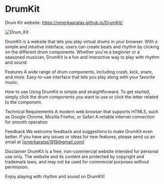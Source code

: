 # DrumKit
Drum Kit website: https://omerkaaratas.github.io/DrumKit/

![Drum_Kit](https://user-images.githubusercontent.com/118741717/217783801-4f121195-cdec-441d-aca3-b1a1587f575d.png)

DrumKit is a website that lets you play virtual drums in your browser. With a simple and intuitive interface, users can create beats and rhythm by clicking on the different drum components. Whether you're a beginner or a seasoned musician, DrumKit is a fun and interactive way to play with rhythm and sound.

Features
A wide range of drum components, including crash, kick, snare, and more.
Easy-to-use interface that lets you play along with your favorite music.


How to use
Using DrumKit is simple and straightforward. To get started, simply click the drum components you want to use or click the letter related to the component. 

Technical Requirements
A modern web browser that supports HTML5, such as Google Chrome, Mozilla Firefox, or Safari
A reliable internet connection for smooth operation

Feedback
We welcome feedback and suggestions to make DrumKit even better. If you have any issues or ideas for new features, please send us an email at [omerkaratas1919@gmail.com]

Disclaimer
DrumKit is a free, non-commercial website intended for personal use only. The website and its content are protected by copyright and trademark laws, and may not be used for commercial purposes without permission.

Enjoy playing with rhythm and sound on DrumKit!
